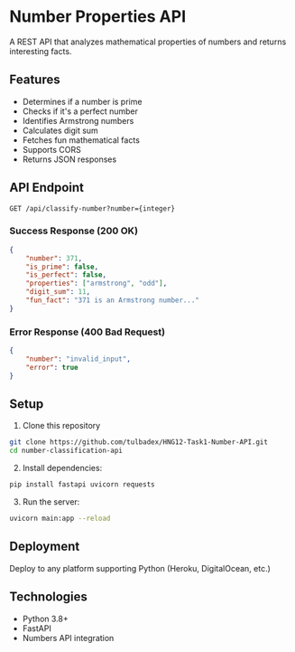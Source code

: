 # Number Properties API

A REST API that analyzes mathematical properties of numbers and returns interesting facts.

## Features

- Determines if a number is prime
- Checks if it's a perfect number
- Identifies Armstrong numbers
- Calculates digit sum
- Fetches fun mathematical facts
- Supports CORS
- Returns JSON responses

## API Endpoint

```
GET /api/classify-number?number={integer}
```

### Success Response (200 OK)

```json
{
    "number": 371,
    "is_prime": false,
    "is_perfect": false,
    "properties": ["armstrong", "odd"],
    "digit_sum": 11,
    "fun_fact": "371 is an Armstrong number..."
}
```

### Error Response (400 Bad Request)

```json
{
    "number": "invalid_input",
    "error": true
}
```

## Setup

1. Clone this repository
```bash
git clone https://github.com/tulbadex/HNG12-Task1-Number-API.git
cd number-classification-api
```
2. Install dependencies:
```bash
pip install fastapi uvicorn requests
```
3. Run the server:
```bash
uvicorn main:app --reload
```

## Deployment

Deploy to any platform supporting Python (Heroku, DigitalOcean, etc.)

## Technologies

- Python 3.8+
- FastAPI
- Numbers API integration